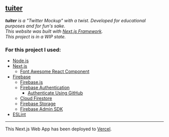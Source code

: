 [tuiter](https://tuiter.vercel.app/)
---

_**tuiter** is a "Twitter Mockup" with a twist._
_Developed for educational purposes and for fun's sake._  
_This website was built with [Next.js Framework](https://nextjs.org/)._  
_This project is in a WIP state._  

<h3>For this project I used:</h3>  

- [Node.js](https://nodejs.org)
- [Next.js](https://nextjs.org/)
  - [Font Awesome React Component](https://fontawesome.com/v5/docs/web/use-with/react)
- [Firebase](https://firebase.google.com/)
  - [Firebase.js](https://www.npmjs.com/package/firebase)
  - [Firebase Authentication](https://firebase.google.com/docs/auth)
    - [Authenticate Using GitHub](https://firebase.google.com/docs/auth/web/github-auth)
  - [Cloud Firestore](https://firebase.google.com/docs/firestore)
  - [Firebase Storage](https://firebase.google.com/docs/storage/web/start)
  - [Firebase Admin SDK](https://firebase.google.com/docs/admin/setup)
- [ESLint](https://www.npmjs.com/package/eslint)

---

This Next.js Web App has been deployed to [Vercel](https://vercel.com/).
